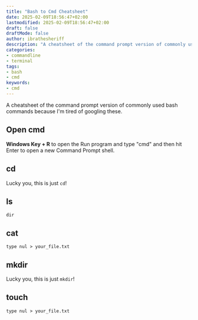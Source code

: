 ```yaml
---
title: "Bash to Cmd Cheatsheet"
date: 2025-02-09T18:56:47+02:00
lastmodified: 2025-02-09T18:56:47+02:00
draft: false
draftMode: false
author: ibrathesheriff
description: "A cheatsheet of the command prompt version of commonly used bash commands because I'm tired of googling these."
categories:
- commandline
- terminal
tags:
- bash
- cmd
keywords:
- cmd
---
```

A cheatsheet of the command prompt version of commonly used bash commands because I'm tired of googling these.

## Open cmd
**Windows Key + R** to open the Run program and type "cmd" and then hit Enter to open a new Command Prompt shell.

## cd
Lucky you, this is just `cd`!

## ls
```shell
dir
```

## cat
```shell
type nul > your_file.txt
```

## mkdir
Lucky you, this is just `mkdir`!

## touch
```shell
type nul > your_file.txt
```